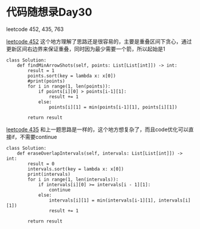 # 代码随想录Day30

leetcode 452, 435, 763

[leetcode 452](https://leetcode.com/problems/minimum-number-of-arrows-to-burst-balloons/description/)
这个地方理解了思路还是很容易的，主要是重叠区间下贪心，通过更新区间右边界来保证重叠，同时因为最少需要一个箭，所以起始是1

```
class Solution:
    def findMinArrowShots(self, points: List[List[int]]) -> int:
        result = 1
        points.sort(key = lambda x: x[0])
        #print(points)
        for i in range(1, len(points)):
            if points[i][0] > points[i-1][1]:
                result += 1
            else:
                points[i][1] = min(points[i-1][1], points[i][1])

        return result
```

[leetcode 435](https://leetcode.com/problems/minimum-number-of-arrows-to-burst-balloons/description/)
和上一题思路是一样的，这个地方想复杂了，而且code优化可以直接if，不需要continue

```
class Solution:
    def eraseOverlapIntervals(self, intervals: List[List[int]]) -> int:
        result = 0
        intervals.sort(key = lambda x: x[0])
        print(intervals)
        for i in range(1, len(intervals)):
            if intervals[i][0] >= intervals[i - 1][1]:
                continue
            else:
                intervals[i][1] = min(intervals[i-1][1], intervals[i][1])
                result += 1

        return result 

```
